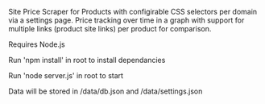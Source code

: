 Site Price Scraper for Products with configirable CSS selectors per domain via a settings page. Price tracking over time in a graph with support for multiple links (product site links) per product for comparison.

Requires Node.js

Run 'npm install' in root to install dependancies

Run 'node server.js' in root to start

Data will be stored in /data/db.json and /data/settings.json

